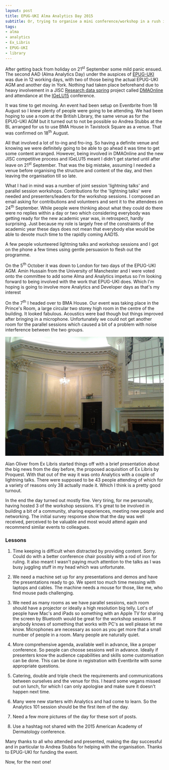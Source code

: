 ```yaml
---
layout: post
title: EPUG-UKI Alma Analytics Day 2015
subtitle: Or, trying to organise a mini conference/workshop in a rush is not wise
tags:
- alma
- analytics
- Ex_Libris
- EPUG-UKI
- library
---
```


After getting back from holiday on 21<sup>st</sup> September some mild
panic ensued. The second AAD (Alma Analytics Day) under the auspices of
[EPUG-UKI](http://www.epuguki.org/) was due in 12 working days, with two
of those being the actual EPUG-UKI AGM and another day in York. Nothing
had taken place beforehand due to heavy involvement in a JISC [Research
data spring](https://www.jisc.ac.uk/rd/projects/research-data-spring)
project called [DMAOnline](http://dmao.info) and attendance at the
[IGeLU15](http://igelu.org/conferences/2015-budapest) conference.

<!--more-->

It was time to get moving. An event had been setup on Eventbrite from
18 August so I knew plenty of people were going to be attending. We had
been hoping to use a room at the British Library, the same venue as for
the EPUG-UKI AGM but it turned out to not be possible so Andrea Stubbs
at the BL arranged for us to use BMA House in Tavistock Square as a
venue. That was confirmed on 18<sup>th</sup> August.

All that involved a lot of to-ing and fro-ing. So having a definite venue
and knowing we were definitely going to be able to go ahead it was time
to get some content arranged. However, being involved in DMAOnline and
the new JISC competitive process and IGeLU15 meant I didn't get started
until after leave on 21<sup>st</sup> September. That was the big mistake,
assuming I needed a venue before organising the structure and content
of the day, and then leaving the organisation till so late.

What I had in mind was a number of joint session 'lightning talks'
and parallel session workshops. Contributions for the 'lightning talks'
were needed and presenters/leaders for the workshop sessions. I composed
an email asking for contributions and volunteers and sent it to the
attendees on 24<sup>th</sup> September. While people were thinking
about what they could do there were no replies within a day or two which
considering everybody was getting ready for the new academic year was, in
retrospect, hardly surprising. Just because my role is largely free of the
constraints of the academic year these days does not mean that everybody
else would be able to devote much time to the rapidly coming AAD15.

A few people volunteered lightning talks and workshop sessions and I
got on the phone a few times using gentle persuasion to flesh out the
programme.

On the 5<sup>th</sup> October it was down to London for two days of
the EPUG-UKI AGM. Amin Hussain from the University of Manchester and I
were voted onto the committee to add some Alma and Analytics impetus
so I'm looking forward to being involved with the work that EPUG-UKI
does. Which I'm hoping is going to involve more Analytics and Developer
days as that's my interest

On the 7<sup>th</sup> I headed over to BMA House. Our event was taking
place in the Prince's Room, a large circular two storey high room in the
centre of the building. It looked fabulous. Acoustics were bad though
but things improved after bringing in a microphone. Unfortunately we
could not get another room for the parallel sessions which caused a bit
of a problem with noise interference between the two groups.

![The Prince's Room at BMA House](/public/images/bma_room.jpg)

Alan Oliver from Ex Libris started things off with a brief presentation
about the big news from the day before, the proposed acquisition of
Ex Libris by Proquest. With that out of the way it was onto Analytics
with a couple of lightning talks. There were supposed to be 43 people
attending of which for a variety of reasons only 38 actually made
it. Which I think is a pretty good turnout.

In the end the day turned out mostly fine. Very tiring, for me personally,
having hosted 3 of the workshop sessions. It's great to be involved in
building a bit of a community, sharing experiences, meeting new people
and networking. The initial survey response show that the day was well
received, perceived to be valuable and most would attend again and
recommend similar events to colleagues.

### Lessons

1. Time keeping is difficult when distracted by providing
content. Sorry. Could do with a better conference chair possibly with
a rod of iron for ruling. It also meant I wasn't paying much attention to
the talks as I was busy juggling stuff in my head which was unfortunate.

1. We need a machine set up for any presentations and demos and have the
presentations ready to go. We spent too much time messing with laptops
and cables. The machine needs a mouse for those, like me, who find mouse
pads challenging.

1. We need as many rooms as we have parallel sessions, each room should
have a projector or ideally a high resolution big telly. Lot's of people
have Mac's and iPads so something with an Apple TV for sharing the screen
by Bluetooth would be great for the workshop sessions. If anybody knows
of something that works with PC's as well please let me know. Microphones
are necessary as soon as you get more that a small number of people in
a room. Many people are naturally quiet.

1. More comprehensive agenda, available well in advance, like a proper
conference. So people can choose sessions well in advance. Ideally if
presenters know the audience capabilities and skills some customisation
can be done. This can be done in registration with Eventbrite with some
appropriate questions.

1. Catering, double and triple check the requirements and communications
between ourselves and the venue for this. I heard some vegans missed
out on lunch, for which I can only apologise and make sure it doesn't
happen next time.

1. Many were new starters with Analytics and had come to learn. So the
Analytics 101 session should be the first item of the day.

1. Need a few more pictures of the day for these sort of posts.

1. Use a hashtag not shared with the 2015 American Academy of Dermatology
conference.

Many thanks to all who attended and presented, making the day successful
and in particular to Andrea Stubbs for helping with the
organisation. Thanks to EPUG-UKI for funding the event.

Now, for the next one!
